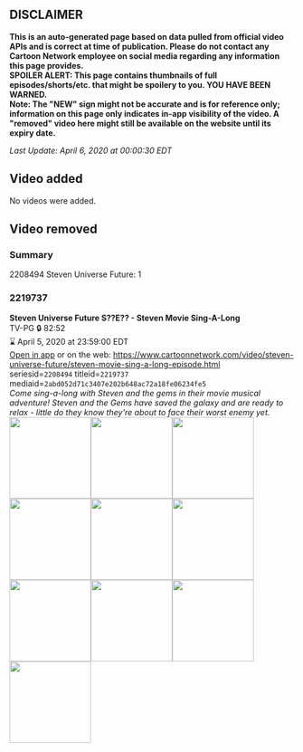 ## DISCLAIMER
**This is an auto-generated page based on data pulled from official video APIs and is correct at time of publication. Please do not contact any Cartoon Network employee on social media regarding any information this page provides.**  
**SPOILER ALERT: This page contains thumbnails of full episodes/shorts/etc. that might be spoilery to you. YOU HAVE BEEN WARNED.**  
**Note: The "NEW" sign might not be accurate and is for reference only; information on this page only indicates in-app visibility of the video. A "removed" video here might still be available on the website until its expiry date.**  

_Last Update: April 6, 2020 at 00:00:30 EDT_
## Video added
No videos were added.  
## Video removed
### Summary
2208494 Steven Universe Future: 1  
### 2219737
**Steven Universe Future S??E?? - Steven Movie Sing-A-Long**  
TV-PG 🔒 82:52  
⌛ April 5, 2020 at 23:59:00 EDT  
[Open in app](https://tinyurl.com/t2gl8xz) or on the web: https://www.cartoonnetwork.com/video/steven-universe-future/steven-movie-sing-a-long-episode.html  
seriesid=`2208494` titleid=`2219737` mediaid=`2abd052d71c3407e202b648ac72a18fe06234fe5`  
_Come sing-a-long with Steven and the gems in their movie musical adventure!  Steven and the Gems have saved the galaxy and are ready to relax - little do they know they're about to face their worst enemy yet._  
<a href="https://s3.amazonaws.com/cartoonorchestrator/2219737_001_1280x720.jpg"><img src="https://s3.amazonaws.com/cartoonorchestrator/2219737_001_640x360.jpg" height="144px" /></a><a href="https://s3.amazonaws.com/cartoonorchestrator/2219737_002_1280x720.jpg"><img src="https://s3.amazonaws.com/cartoonorchestrator/2219737_002_640x360.jpg" height="144px" /></a><a href="https://s3.amazonaws.com/cartoonorchestrator/2219737_003_1280x720.jpg"><img src="https://s3.amazonaws.com/cartoonorchestrator/2219737_003_640x360.jpg" height="144px" /></a><a href="https://s3.amazonaws.com/cartoonorchestrator/2219737_004_1280x720.jpg"><img src="https://s3.amazonaws.com/cartoonorchestrator/2219737_004_640x360.jpg" height="144px" /></a><a href="https://s3.amazonaws.com/cartoonorchestrator/2219737_005_1280x720.jpg"><img src="https://s3.amazonaws.com/cartoonorchestrator/2219737_005_640x360.jpg" height="144px" /></a><a href="https://s3.amazonaws.com/cartoonorchestrator/2219737_006_1280x720.jpg"><img src="https://s3.amazonaws.com/cartoonorchestrator/2219737_006_640x360.jpg" height="144px" /></a><a href="https://s3.amazonaws.com/cartoonorchestrator/2219737_007_1280x720.jpg"><img src="https://s3.amazonaws.com/cartoonorchestrator/2219737_007_640x360.jpg" height="144px" /></a><a href="https://s3.amazonaws.com/cartoonorchestrator/2219737_008_1280x720.jpg"><img src="https://s3.amazonaws.com/cartoonorchestrator/2219737_008_640x360.jpg" height="144px" /></a><a href="https://s3.amazonaws.com/cartoonorchestrator/2219737_009_1280x720.jpg"><img src="https://s3.amazonaws.com/cartoonorchestrator/2219737_009_640x360.jpg" height="144px" /></a><a href="https://s3.amazonaws.com/cartoonorchestrator/2219737_010_1280x720.jpg"><img src="https://s3.amazonaws.com/cartoonorchestrator/2219737_010_640x360.jpg" height="144px" /></a>
